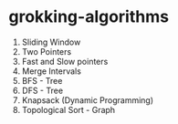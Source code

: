 # grokking-algorithms
1. Sliding Window
2. Two Pointers
3. Fast and Slow pointers
4. Merge Intervals
5. BFS - Tree
6. DFS - Tree
7. Knapsack (Dynamic Programming)
8. Topological Sort - Graph
